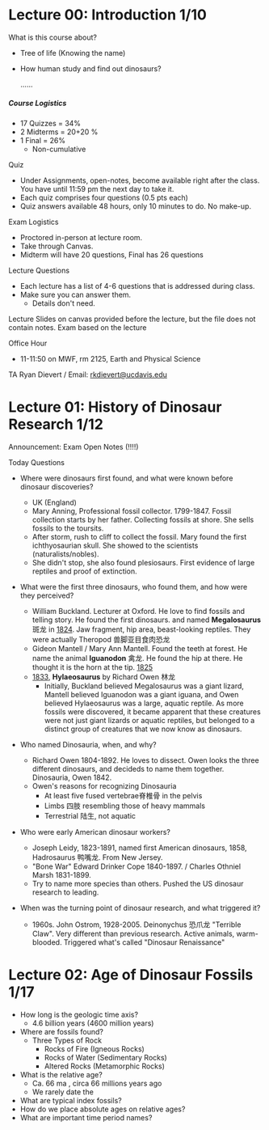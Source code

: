 # Lecture 00: Introduction	1/10

What is this course about?

- Tree of life (Knowing the name)

- How human study and find out dinosaurs?

  ......

##### Course Logistics

- 17 Quizzes = 34%
- 2 Midterms = 20+20 %
- 1 Final = 26%
  - Non-cumulative

Quiz

- Under Assignments, open-notes, become available right after the class. You have until 11:59 pm the next day to take it.
- Each quiz comprises four questions (0.5 pts each)
- Quiz answers available 48 hours, only 10 minutes to do. No make-up.

Exam Logistics

- Proctored in-person at lecture room.
- Take through Canvas.
- Midterm will have 20 questions, Final has 26 questions

Lecture Questions

- Each lecture has a list of 4-6 questions that is addressed during class.
- Make sure you can answer them.
  - Details don't need.

Lecture Slides on canvas provided before the lecture, but the file does not contain notes. Exam based on the lecture

Office Hour

- 11-11:50 on MWF, rm 2125, Earth and Physical Science

TA	Ryan Dievert / Email: rkdievert@ucdavis.edu



# Lecture 01: History of Dinosaur Research	1/12

Announcement: Exam Open Notes (!!!!)

Today Questions

- Where were dinosaurs first found, and what were known before dinosaur discoveries?
  - UK (England) 
  - Mary Anning, Professional fossil collector. 1799-1847. Fossil collection starts by her father. Collecting fossils at shore. She sells fossils to the toursits.
  - After storm, rush to cliff to collect the fossil. Mary found the first ichthyosaurian skull. She showed to the scientists (naturalists/nobles).
  - She didn't stop, she also found plesiosaurs. First evidence of large reptiles and proof of extinction.

- What were the first three dinosaurs, who found them, and how were they perceived?
  - William Buckland. Lecturer at Oxford. He love to find fossils and telling story. He found the first dinosaurs. and named **Megalosaurus** 斑龙 in <u>1824</u>. Jaw fragment, hip area, beast-looking reptiles. They were actually Theropod 兽脚亚目食肉恐龙
  - Gideon Mantell / Mary Ann Mantell. Found the teeth at forest. He name the animal **Iguanodon** 禽龙. He found the hip at there. He thought it is the horn at the tip. <u>1825</u>
  - <u>1833</u>, **Hylaeosaurus** by Richard Owen 林龙
    - Initially, Buckland believed Megalosaurus was a giant lizard, Mantell believed Iguanodon was a giant iguana, and Owen believed Hylaeosaurus was a large, aquatic reptile. As more fossils were discovered, it became apparent that these creatures were not just giant lizards or aquatic reptiles, but belonged to a distinct group of creatures that we now know as dinosaurs.

- Who named Dinosauria, when, and why?
  - Richard Owen 1804-1892. He loves to dissect. Owen looks the three different dinosaurs, and decideds to name them together. Dinosauria, Owen 1842.
  - Owen's reasons for recognizing Dinosauria
    - At least five fused vertebrae脊椎骨 in the pelvis
    - Limbs 四肢 resembling those of heavy mammals
    - Terrestrial 陆生, not aquatic

- Who were early American dinosaur workers?
  - Joseph Leidy, 1823-1891, named first American dinosaurs, 1858, Hadrosaurus 鸭嘴龙.  From New Jersey.
  - "Bone War" Edward Drinker Cope 1840-1897. / Charles Othniel Marsh 1831-1899.
  - Try to name more species than others. Pushed the US dinosaur research to leading.

- When was the turning point of dinosaur research, and what triggered it?
  - 1960s. John Ostrom, 1928-2005. Deinonychus 恐爪龙 "Terrible Claw". Very different than previous research. Active animals, warm-blooded. Triggered what's called "Dinosaur Renaissance"



# Lecture 02: Age of Dinosaur Fossils	1/17

- How long is the geologic time axis?
  - 4.6 billion years (4600 million years)
- Where are fossils found?
  - Three Types of Rock
    - Rocks of Fire (Igneous Rocks)
    - Rocks of Water (Sedimentary Rocks) 
    - Altered Rocks (Metamorphic Rocks)
- What is the relative age?
  - Ca. 66 ma , circa 66 millions years ago
  - We rarely date the 
- What are typical index fossils?
- How do we place absolute ages on relative ages?
- What are important time period names?

